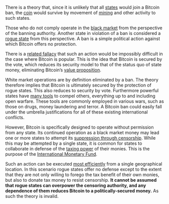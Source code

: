 There is a theory that, since it is unlikely that all [states](Glossary#state) would join a Bitcoin ban, the [coin](Glossary#coin) would survive by movement of [mining](Glossary#miner) and other activity to such states.

Those who do not comply operate in the [black market](https://en.m.wikipedia.org/wiki/Black_market) from the perspective of the banning authority. Another state in violation of a ban is considered a [rogue state](https://en.m.wikipedia.org/wiki/Rogue_state) from this perspective. A ban is a simple political action against which Bitcoin offers no protection. 

There is a [related fallacy](https://github.com/libbitcoin/libbitcoin-system/wiki/Hearn-Error) that such an action would be impossibly difficult in the case where Bitcoin is popular. This is the idea that Bitcoin is secured by the vote, which reduces its security model to that of the status quo of state money, eliminating Bitcoin’s [value proposition](Value-Proposition).

White market operations are by definition eliminated by a ban. The theory therefore implies that Bitcoin is ultimately secured by the protection of rogue states. This also reduces to security by vote. Furthermore powerful states have [many tools](https://en.m.wikipedia.org/wiki/United_States_embargoes) to compel others, everything up to and including open warfare. These tools are commonly employed in various wars, such as those on drugs, money laundering and terror. A Bitcoin ban could easily fall under the umbrella justifications for all of these existing international conflicts.

However, Bitcoin is specifically designed to operate without permission from any state. Its continued operation as a black market money may lead one or more states to attempt its [suppression through censorship](Other-Means-Principle). While this may be attempted by a single state, it is common for states to collaborate in defense of the [taxing power](https://en.m.wikipedia.org/wiki/Seigniorage) of their monies. This is the purpose of the [International Monetary Fund](https://www.imf.org).

Such an action can be executed [most efficiently](https://github.com/libbitcoin/libbitcoin-system/wiki/Pooling-Pressure-Risk) from a single geographical location. In this scenario rogue states offer no defense except to the extent that they are not only willing to forego the tax benefit of their own monies, but also to donate tax money to resist censorship. **It cannot be assumed that rogue states can overpower the censoring authority, and any dependence of them reduces Bitcoin to a politically-secured money.** As such the theory is invalid.